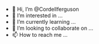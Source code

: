 - 👋 Hi, I’m @Cordellferguson
- 👀 I’m interested in ...
- 🌱 I’m currently learning ...
- 💞️ I’m looking to collaborate on ...
- 📫 How to reach me ...

<!---
Cordellferguson/Cordellferguson is a ✨ special ✨ repository because its `README.md` (this file) appears on your GitHub profile.
You can click the Preview link to take a look at your changes.
--->
